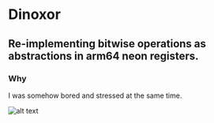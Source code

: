 # Dinoxor

## Re-implementing bitwise operations as abstractions in arm64 neon registers.

### Why

I was somehow bored and stressed at the same time.

![alt text](https://raw.githubusercontent.com/graves/thechinesegovernment/main/DougieAndBipolarBear.png)